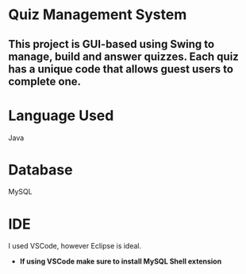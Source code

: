 # Quiz Management System

This project is GUI-based using Swing to manage, build and answer quizzes. Each quiz has a unique code that allows guest users to complete one.
---

Language Used
============

 Java

Database
============

MySQL

IDE
============

I used VSCode, however Eclipse is ideal. 
- **If using VSCode make sure to install MySQL Shell extension**